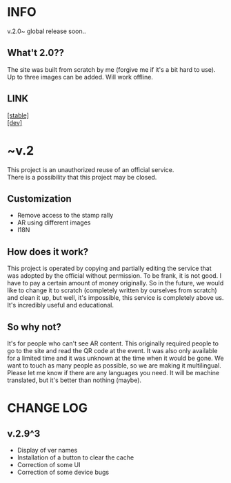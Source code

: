 <h1>INFO</h1>
v.2.0~ global release soon..

<h2>What't 2.0??</h2>
The site was built from scratch by me (forgive me if it's a bit hard to use).
Up to three images can be added. 
Will work offline.

<h2>LINK</h2>
<a href='https://yumemi.web.app/usagi_AR/'>[stable]</a><br>
<a href='https://gochiai.github.io/usagi_AR/'>[dev]</a>


<br>
<h1>~v.2</h1>

This project is an unauthorized reuse of an official service.  
There is a possibility that this project may be closed.  

<h2>Customization</h2>

- Remove access to the stamp rally  
- AR using different images  
- I18N

<h2>How does it work?</h2>
This project is operated by copying and partially editing the service that was adopted by the official without permission.  
To be frank, it is not good.  
I have to pay a certain amount of money originally.  
So in the future, we would like to change it to scratch (completely written by ourselves from scratch) and clean it up, but well, it's impossible, this service is completely above us.   It's incredibly useful and educational.  
<h2>So why not?</h2>
It's for people who can't see AR content.  
This originally required people to go to the site and read the QR code at the event.  
It was also only available for a limited time and it was unknown at the time when it would be gone.
We want to touch as many people as possible, so we are making it multilingual.  
Please let me know if there are any languages you need.  
It will be machine translated, but it's better than nothing (maybe).  

<br/>
<h1>CHANGE LOG</h1>
<h2 name="v2.9_3">v.2.9^3</h2>

- Display of ver names
- Installation of a button to clear the cache
- Correction of some UI
- Correction of some device bugs



